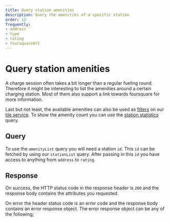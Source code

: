 ```yaml
---
title: Query station amenities
description: Query the amenities of a specific station
order: 12
frequently:
- address
- type
- rating
- foursquareUrl
---
```


# Query station amenities
A charge session often takes a bit longer than a regular fueling round. Therefore it might be interesting to list the amenities around a certain charging station. Most of them also support a link towards foursquare for more information.

Last but not least, the available amenities can also be used as [filters]() on our [tile service](). To show the amenity count you can use the [station statistics]() query. 

## Query
To use the `amenityList` query you will need a station `id`. This `id` can be fetched by using our `stationList` query. After passing in this `id` you have access to anything from `address` to `rating`.

<schema name="amenityList" :frequent="frequently"></schema>

## Response
On success, the HTTP status code in the response header is `200` and the response body contains the attributes you requested.

On error the header status code is an error code and the response body contains an error response object. The error response object can be any of the following;

<errors name="amenityList"></errors>

<playground>
<code-block lang="graphql" query="operatorList">					
</code-block>
<code-block lang="json">
</code-block>
</playground>
